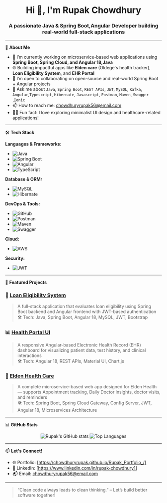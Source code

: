 <h1 align="center">Hi 👋, I'm Rupak Chowdhury</h1>
<h3 align="center">A passionate Java & Spring Boot,Angular Developer building real-world full-stack applications</h3>

---

🌱 **About Me**  
- 🔭 I’m currently working on microservice-based web applications using **Spring Boot, Spring Cloud, and Angular 18,Java**  
- 🌐 Building impactful apps like **Elden care** (Oldege's health tracker), **Loan Eligibility System**, and **EHR Portal**  
- 👯 I’m open to collaborating on open-source and real-world Spring Boot + Angular projects  
- 💬 Ask me about `Java`, `Spring Boot`, `REST APIs`, `JWT`, `MySQL`, `Kafka`, `Angular`,`Typescript`, `Hibernate`, `Javascript`, `Postman`, `Maven`, `Swagger` ,`Ionic`
- 📫 How to reach me: [chowdhuryrupak56@email.com](mailto:chowdhuryrupak56@email.com)  
- 🧘‍♂️ Fun fact: I love exploring minimalist UI design and healthcare-related applications!

---

🛠️ **Tech Stack**

**Languages & Frameworks:**
- ![Java](https://img.shields.io/badge/Java-%23ED8B00.svg?style=flat&logo=java&logoColor=white)
- ![Spring Boot](https://img.shields.io/badge/SpringBoot-%236DB33F.svg?style=flat&logo=springboot&logoColor=white)
- ![Angular](https://img.shields.io/badge/Angular-DD0031?style=flat&logo=angular&logoColor=white)
- ![TypeScript](https://img.shields.io/badge/TypeScript-007ACC?style=flat&logo=typescript&logoColor=white)

**Database & ORM:**
- ![MySQL](https://img.shields.io/badge/MySQL-00000F?style=flat&logo=mysql&logoColor=white)
- ![Hibernate](https://img.shields.io/badge/Hibernate-59666C?style=flat&logo=hibernate&logoColor=white)

**DevOps & Tools:**
- ![GitHub](https://img.shields.io/badge/GitHub-181717?style=flat&logo=github&logoColor=white)
- ![Postman](https://img.shields.io/badge/Postman-FF6C37?style=flat&logo=postman&logoColor=white)
- ![Maven](https://img.shields.io/badge/Maven-C71A36?style=flat&logo=apache-maven&logoColor=white)
- ![Swagger](https://img.shields.io/badge/Swagger-%2300BC87.svg?style=flat&logo=swagger&logoColor=white)

**Cloud:**
- ![AWS](https://img.shields.io/badge/AWS-232F3E?style=flat&logo=amazon-aws&logoColor=white)

**Security:**
- ![JWT](https://img.shields.io/badge/JWT-000000?style=flat&logo=jsonwebtokens&logoColor=white)


---

🚀 **Featured Projects**

### 🔐 [Loan Eligibility System](https://github.com/your-username/loan-eligibility-app)
> A full-stack application that evaluates loan eligibility using Spring Boot backend and Angular frontend with JWT-based authentication  
> 🛠 Tech: Java, Spring Boot, Angular 18, MySQL, JWT, Bootstrap

### 📊 [Health Portal UI](https://github.com/your-username/)
> A responsive Angular-based Electronic Health Record (EHR) dashboard for visualizing patient data, test history, and clinical interactions  
> 🛠 Tech: Angular 18, REST APIs, Material UI, Chart.js

### 🧬 [Elden Health Care](https://github.com/your-username)
> A complete microservice-based web app designed for Elden Health — supports Appointment tracking, Daily Doctor insights, doctor visits, and reminders  
> 🛠 Tech: Spring Boot, Spring Cloud Gateway, Config Server, JWT, Angular 18, Microservices Architecture


---

📊 **GitHub Stats**

<p align="center">
  <img src="https://github-readme-stats.vercel.app/api?username=chowdhuryrupak&show_icons=true&theme=radical" alt="Rupak's GitHub stats" />
  <img src="https://github-readme-stats.vercel.app/api/top-langs/?username=chowdhuryrupak&layout=compact&theme=radical" alt="Top Languages" />
</p>

---

📫 **Let's Connect!**

- 🌐 Portfolio: [https://chowdhuryrupak.github.io/Rupak_Portfolio_/]
- 💼 LinkedIn: [https://www.linkedin.com/in/rupak-chowdhury1]
- 📬 Email: [chowdhuryrupak56@email.com](mailto:chowdhuryrupak56@email.com)

---

> “Clean code always leads to clean thinking.” – Let’s build better software together!

